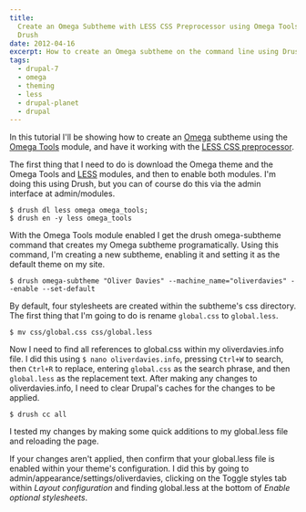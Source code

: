 ```yaml
---
title:
  Create an Omega Subtheme with LESS CSS Preprocessor using Omega Tools and
  Drush
date: 2012-04-16
excerpt: How to create an Omega subtheme on the command line using Drush.
tags:
  - drupal-7
  - omega
  - theming
  - less
  - drupal-planet
  - drupal
---
```


In this tutorial I'll be showing how to create an
[Omega](http://drupal.org/project/omega) subtheme using the
[Omega Tools](http://drupal.org/project/omega_tools) module, and have it working
with the [LESS CSS preprocessor](http://lesscss.org).

The first thing that I need to do is download the Omega theme and the Omega
Tools and [LESS](http://drupal.org/project/less 'LESS module on drupal.org')
modules, and then to enable both modules. I'm doing this using Drush, but you
can of course do this via the admin interface at admin/modules.

```language-bash
$ drush dl less omega omega_tools;
$ drush en -y less omega_tools
```

With the Omega Tools module enabled I get the drush omega-subtheme command that
creates my Omega subtheme programatically. Using this command, I'm creating a
new subtheme, enabling it and setting it as the default theme on my site.

```language-bash
$ drush omega-subtheme "Oliver Davies" --machine_name="oliverdavies" --enable --set-default
```

By default, four stylesheets are created within the subtheme's css directory.
The first thing that I'm going to do is rename `global.css` to `global.less`.

```language-bash
$ mv css/global.css css/global.less
```

Now I need to find all references to global.css within my oliverdavies.info
file. I did this using `$ nano oliverdavies.info`, pressing `Ctrl+W` to search,
then `Ctrl+R` to replace, entering `global.css` as the search phrase, and then
`global.less` as the replacement text. After making any changes to
oliverdavies.info, I need to clear Drupal's caches for the changes to be
applied.

```language-bash
$ drush cc all
```

I tested my changes by making some quick additions to my global.less file and
reloading the page.

If your changes aren't applied, then confirm that your global.less file is
enabled within your theme's configuration. I did this by going to
admin/appearance/settings/oliverdavies, clicking on the Toggle styles tab within
_Layout configuration_ and finding global.less at the bottom of _Enable optional
stylesheets_.
